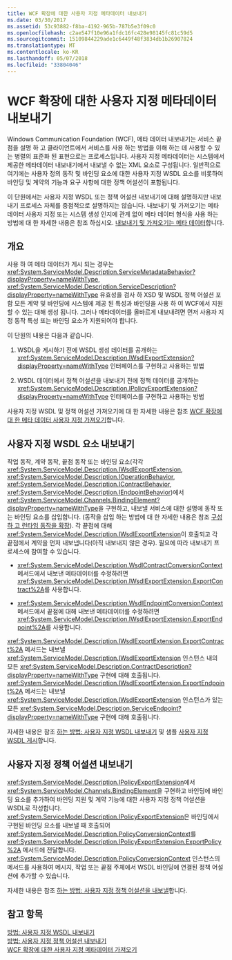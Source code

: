 ```yaml
---
title: WCF 확장에 대한 사용자 지정 메타데이터 내보내기
ms.date: 03/30/2017
ms.assetid: 53c93882-f8ba-4192-965b-787b5e3f09c0
ms.openlocfilehash: c2ae547f10e96a1fdc16fc428e98145fc81c59d5
ms.sourcegitcommit: 15109844229ade1c6449f48f3834db1b26907824
ms.translationtype: MT
ms.contentlocale: ko-KR
ms.lasthandoff: 05/07/2018
ms.locfileid: "33804046"
---
```

# <a name="exporting-custom-metadata-for-a-wcf-extension"></a>WCF 확장에 대한 사용자 지정 메타데이터 내보내기
Windows Communication Foundation (WCF), 메타 데이터 내보내기는 서비스 끝점을 설명 하 고 클라이언트에서 서비스를 사용 하는 방법을 이해 하는 데 사용할 수 있는 병렬의 표준화 된 표현으로는 프로세스입니다. 사용자 지정 메타데이터는 시스템에서 제공한 메타데이터 내보내기에서 내보낼 수 없는 XML 요소로 구성됩니다. 일반적으로 여기에는 사용자 정의 동작 및 바인딩 요소에 대한 사용자 지정 WSDL 요소를 비롯하여 바인딩 및 계약의 기능과 요구 사항에 대한 정책 어설션이 포함됩니다.  
  
 이 단원에서는 사용자 지정 WSDL 또는 정책 어설션 내보내기에 대해 설명하지만 내보내기 프로세스 자체를 중점적으로 설명하지는 않습니다. 내보내기 및 가져오기는 메타 데이터 사용자 지정 또는 시스템 생성 인지에 관계 없이 메타 데이터 형식을 사용 하는 방법에 대 한 자세한 내용은 참조 하십시오. [내보내기 및 가져오기는 메타 데이터](../../../../docs/framework/wcf/feature-details/exporting-and-importing-metadata.md)합니다.  
  
## <a name="overview"></a>개요  
 사용 하 여 메타 데이터가 게시 되는 경우는 <xref:System.ServiceModel.Description.ServiceMetadataBehavior?displayProperty=nameWithType>, <xref:System.ServiceModel.Description.ServiceDescription?displayProperty=nameWithType> 유효성을 검사 하 XSD 및 WSDL 정책 어설션 포함 모든 계약 및 바인딩에 시스템에 제공 된 특성과 바인딩을 사용 하 여 WCF에서 지원할 수 있는 대해 생성 됩니다. 그러나 메타데이터를 올바르게 내보내려면 먼저 사용자 지정 동작 특성 또는 바인딩 요소가 지원되어야 합니다.  
  
 이 단원의 내용은 다음과 같습니다.  
  
1.  WSDL을 게시하기 전에 WSDL 생성 데이터를 공개하는 <xref:System.ServiceModel.Description.IWsdlExportExtension?displayProperty=nameWithType> 인터페이스를 구현하고 사용하는 방법  
  
2.  WSDL 데이터에서 정책 어설션을 내보내기 전에 정책 데이터를 공개하는 <xref:System.ServiceModel.Description.IPolicyExportExtension?displayProperty=nameWithType> 인터페이스를 구현하고 사용하는 방법  
  
 사용자 지정 WSDL 및 정책 어설션 가져오기에 대 한 자세한 내용은 참조 [WCF 확장에 대 한 메타 데이터 사용자 지정 가져오기](../../../../docs/framework/wcf/extending/importing-custom-metadata-for-a-wcf-extension.md)합니다.  
  
## <a name="exporting-custom-wsdl-elements"></a>사용자 지정 WSDL 요소 내보내기  
 작업 동작, 계약 동작, 끝점 동작 또는 바인딩 요소(각각 <xref:System.ServiceModel.Description.IWsdlExportExtension>, <xref:System.ServiceModel.Description.IOperationBehavior>, <xref:System.ServiceModel.Description.IContractBehavior>, <xref:System.ServiceModel.Description.IEndpointBehavior>)에서 <xref:System.ServiceModel.Channels.BindingElement?displayProperty=nameWithType>을 구현하고, 내보낼 서비스에 대한 설명에 동작 또는 바인딩 요소를 삽입합니다. (동작을 삽입 하는 방법에 대 한 자세한 내용은 참조 [구성 하 고 런타임 동작을 확장](../../../../docs/framework/wcf/extending/configuring-and-extending-the-runtime-with-behaviors.md)). 각 끝점에 대해 <xref:System.ServiceModel.Description.IWsdlExportExtension>이 호출되고 각 끝점에서 계약을 먼저 내보냅니다(아직 내보내지 않은 경우). 필요에 따라 내보내기 프로세스에 참여할 수 있습니다.  
  
-   <xref:System.ServiceModel.Description.WsdlContractConversionContext> 메서드에서 내보낸 메타데이터를 수정하려면 <xref:System.ServiceModel.Description.IWsdlExportExtension.ExportContract%2A>를 사용합니다.  
  
-   <xref:System.ServiceModel.Description.WsdlEndpointConversionContext> 메서드에서 끝점에 대해 내보낸 메타데이터를 수정하려면 <xref:System.ServiceModel.Description.IWsdlExportExtension.ExportEndpoint%2A>를 사용합니다.  
  
 <xref:System.ServiceModel.Description.IWsdlExportExtension.ExportContract%2A> 메서드는 내보낼 <xref:System.ServiceModel.Description.IWsdlExportExtension> 인스턴스 내의 모든 <xref:System.ServiceModel.Description.ContractDescription?displayProperty=nameWithType> 구현에 대해 호출됩니다.  <xref:System.ServiceModel.Description.IWsdlExportExtension.ExportEndpoint%2A> 메서드는 내보낼 <xref:System.ServiceModel.Description.IWsdlExportExtension> 인스턴스가 있는 모든 <xref:System.ServiceModel.Description.ServiceEndpoint?displayProperty=nameWithType> 구현에 대해 호출됩니다.  
  
 자세한 내용은 참조 [하는 방법: 사용자 지정 WSDL 내보내기](../../../../docs/framework/wcf/extending/how-to-export-custom-wsdl.md) 및 샘플 [사용자 지정 WSDL 게시](../../../../docs/framework/wcf/samples/custom-wsdl-publication.md)합니다.  
  
## <a name="exporting-custom-policy-assertions"></a>사용자 지정 정책 어설션 내보내기  
 <xref:System.ServiceModel.Description.IPolicyExportExtension>에서 <xref:System.ServiceModel.Channels.BindingElement>을 구현하고 바인딩에 바인딩 요소를 추가하여 바인딩 지원 및 계약 기능에 대한 사용자 지정 정책 어설션을 WSDL로 작성합니다. <xref:System.ServiceModel.Description.IPolicyExportExtension>은 바인딩에서 구현된 바인딩 요소를 내보낼 때 호출되어 <xref:System.ServiceModel.Description.PolicyConversionContext>를 <xref:System.ServiceModel.Description.IPolicyExportExtension.ExportPolicy%2A> 메서드에 전달합니다. <xref:System.ServiceModel.Description.PolicyConversionContext> 인스턴스의 메서드를 사용하여 메시지, 작업 또는 끝점 주체에서 WSDL 바인딩에 연결된 정책 어설션에 추가할 수 있습니다.  
  
 자세한 내용은 참조 [하는 방법: 사용자 지정 정책 어설션을 내보낼](../../../../docs/framework/wcf/extending/how-to-export-custom-policy-assertions.md)합니다.  
  
## <a name="see-also"></a>참고 항목  
 [방법: 사용자 지정 WSDL 내보내기](../../../../docs/framework/wcf/extending/how-to-export-custom-wsdl.md)  
 [방법: 사용자 지정 정책 어설션 내보내기](../../../../docs/framework/wcf/extending/how-to-export-custom-policy-assertions.md)  
 [WCF 확장에 대한 사용자 지정 메타데이터 가져오기](../../../../docs/framework/wcf/extending/importing-custom-metadata-for-a-wcf-extension.md)
